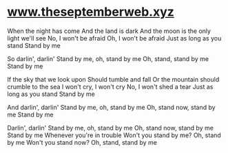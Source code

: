 # www.theseptemberweb.xyz
When the night has come
And the land is dark
And the moon is the only light we'll see
No, I won't be afraid
Oh, I won't be afraid
Just as long as you stand
Stand by me

So darlin', darlin'
Stand by me, oh, stand by me
Oh, stand, stand by me
Stand by me

If the sky that we look upon
Should tumble and fall
Or the mountain should crumble to the sea
I won't cry, I won't cry
No, I won't shed a tear
Just as long as you stand
Stand by me

And darlin', darlin'
Stand by me, oh, stand by me
Oh, stand now, stand by me
Stand by me

Darlin', darlin'
Stand by me, oh, stand by me
Oh, stand now, stand by me
Stand by me
Whenever you're in trouble
Won't you stand by me?
Oh, stand by me
Won't you stand now?
Oh, stand, stand by me
